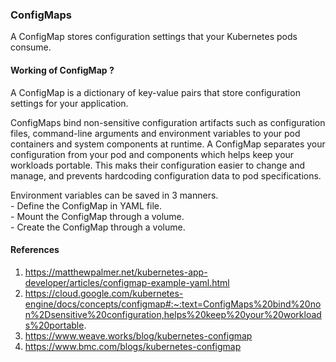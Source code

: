 ### ConfigMaps
A ConfigMap stores configuration settings that your Kubernetes pods consume.

#### Working of ConfigMap ?

A ConfigMap is a dictionary of key-value pairs that store configuration settings for your application.

ConfigMaps bind non-sensitive configuration artifacts such as configuration files, command-line arguments and environment variables to your pod containers and system components at runtime.
A ConfigMap separates your configuration from your pod and components which helps keep your workloads portable.
This maks their configuration easier to change and manage, and prevents hardcoding configuration data to pod specifications.

Environment variables can be saved in 3 manners.
    <br/> - Define the ConfigMap in YAML file.
    <br/> - Mount the ConfigMap through a volume.
    <br/> - Create the ConfigMap through a volume.

#### References

1. https://matthewpalmer.net/kubernetes-app-developer/articles/configmap-example-yaml.html
2. https://cloud.google.com/kubernetes-engine/docs/concepts/configmap#:~:text=ConfigMaps%20bind%20non%2Dsensitive%20configuration,helps%20keep%20your%20workloads%20portable.
3. https://www.weave.works/blog/kubernetes-configmap
4. https://www.bmc.com/blogs/kubernetes-configmap